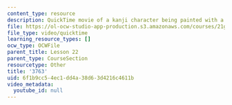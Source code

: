 ```yaml
---
content_type: resource
description: QuickTime movie of a kanji character being painted with a brush.
file: https://ol-ocw-studio-app-production.s3.amazonaws.com/courses/21g-504-japanese-iv-spring-2009/6f1b9cc54ec1dd4a38d63d4216c4611b_3763.mov
file_type: video/quicktime
learning_resource_types: []
ocw_type: OCWFile
parent_title: Lesson 22
parent_type: CourseSection
resourcetype: Other
title: '3763'
uid: 6f1b9cc5-4ec1-dd4a-38d6-3d4216c4611b
video_metadata:
  youtube_id: null
---
```

